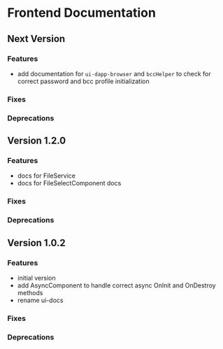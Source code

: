 # Frontend Documentation

## Next Version
### Features
- add documentation for `ui-dapp-browser` and `bccHelper` to check for correct password and bcc profile initialization

### Fixes
### Deprecations

## Version 1.2.0
### Features
- docs for FileService
- docs for FileSelectComponent docs

### Fixes
### Deprecations

## Version 1.0.2
### Features
- initial version
- add AsyncComponent to handle correct async OnInit and OnDestroy methods
- rename ui-docs

### Fixes
### Deprecations
